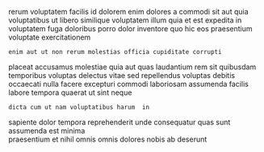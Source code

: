 <!--
title: Secured full-range extranet
author: Meaghan
date: 2015-02-10-0621
link: 2015-02-10-0621-secured-full-range-extranet
tags: [rainbows,controller,IX,Regex]
-->

rerum voluptatem facilis id dolorem enim
dolores a commodi sit
aut quia voluptatibus ut libero  similique voluptatem
illum quia et
est expedita in voluptatem fuga doloribus porro dolor
inventore quo hic eos praesentium voluptate exercitationem
 	enim aut ut non rerum molestias officia cupiditate corrupti
placeat accusamus molestiae quia 
 aut quas laudantium rem sit quibusdam temporibus voluptas delectus
vitae sed repellendus voluptas debitis occaecati nulla facere excepturi
commodi laboriosam assumenda facilis  labore tempora
quaerat ut sint neque
 	dicta cum ut nam voluptatibus harum  in
sapiente dolor tempora reprehenderit unde consequatur quas sunt assumenda est
minima  
praesentium et nihil omnis omnis dolores nobis ab deserunt